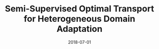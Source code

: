 ---
title: "Semi-Supervised Optimal Transport for Heterogeneous Domain Adaptation"
collection: conferences
permalink: /publication/Semi
date: 2018-07-01
year: "2018"
venue: "IJCAI"
city: 
state: ""
thumbnail: "Semi.png"
teaser :
authors: "Yuguang Yan, Wen Li, Hanrui Wu, Huaqing Min, Mingkui Tan, Qingyao Wu"
bibtex: Semi.txt
uri: Semi.pdf
arxiv: 
project: 
source:
poster: 
data:
---